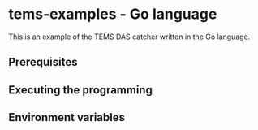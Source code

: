 tems-examples - Go language
===========================

This is an example of the TEMS DAS catcher written in the Go language.

Prerequisites
-------------

Executing the programming
-------------------------

Environment variables
---------------------
